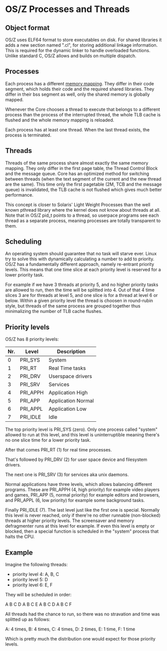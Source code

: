 OS/Z Processes and Threads
==========================

Object format
-------------

OS/Z uses ELF64 format to store executables on disk. For shared libraries it adds a new section named ".cl",
for storing additional linkage information. This is required for the dynamic linker to handle overloaded
functions. Unlike standard C, OS/Z allows and builds on multiple dispatch.

Processes
---------

Each process has a different [memory mapping](https://github.com/bztsrc/osz/tree/master/docs/memory.md).
They differ in their code segment, which holds their code and the required shared libraries. They differ in their bss segment
as well, only the shared memory is globally mapped.

Whenever the Core chooses a thread to execute that belongs to a different process than the process of the
interrupted thread, the whole TLB cache is flushed and the whole memory mapping is reloaded.

Each process has at least one thread. When the last thread exists, the process is terminated.

Threads
-------

Threads of the same process share almost exactly the same memory mapping. They only differ in the first
page table, the Thread Control Block and the message queue. Core has an optimized method for switching between
threads (when the text segment of the current and the new thread are the same). This time only the first
pagetable (2M, TCB and the message queue) is invalidated, the TLB cache is not flushed which gives much better
performance.

This concept is closer to Solaris' Light Weight Processes than the well known pthread library where the
kernel does not know about threads at all. Note that in OS/Z pid_t points to a thread, so userpace programs
see each thread as a separate process, meaning processes are totally transparent to them.

Scheduling
----------

An operating system should guarantee that no task will starve ever. Linux try to solve this with dynamically
calculating a number to add to priority. OS/Z has a fundamentally different approach, namely re-entrant priority
levels. This means that one time slice at each priority level is reserved for a lower priority task.

For example if we have 3 threads at priority 5, and no higher priority tasks are allowed to run, then the
time will be splitted into 4. Out of that 4 time slices 3 are for threads at level 5, and one slice
is for a thread at level 6 or below. Within a given priority level the thread is choosen in round-rubin
style, but threads of the same process are grouped together thus minimalizing the number of TLB cache flushes.

Priority levels
---------------

OS/Z has 8 priority levels:

| Nr. | Level | Description |
| --- | ----- | ----------- |
| 0 | PRI_SYS | System |
| 1 | PRI_RT | Real Time tasks |
| 2 | PRI_DRV | Userspace drivers |
| 3 | PRI_SRV | Services |
| 4 | PRI_APPH | Application High |
| 5 | PRI_APP | Application Normal |
| 6 | PRI_APPL | Application Low |
| 7 | PRI_IDLE | Idle |

The top priority level is PRI_SYS (zero). Only one process called "system" allowed to run at this level, and
this level is uninterruptible meaning there's no one slice time for a lower priority task.

After that comes PRI_RT (1) for real time processes.

That's followed by PRI_DRV (2) for user space device and filesystem drivers.

The next one is PRI_SRV (3) for services aka unix daemons.

Normal applications have three levels, which allows balancing different programs. These are PRI_APPH (4, high priority)
for example video players and games, PRI_APP (5, normal priority) for example editors and browsers, and PRI_APPL
(6, low priority) for example some background tasks.

Finally PRI_IDLE (7). The last level just like the first one is special. Normally this level is never reached, only
if there're no other runnable (non-blocked) threads at higher priority levels. The screensaver and memory defragmenter
runs at this level for example. If even this level is empty or blocked, then a special function is scheduled in the
"system" process that halts the CPU.

Example
-------

Imagine the following threads:

 - priority level 4: A, B, C
 - priority level 5: D
 - priority level 6: E, F

They will be scheduled in order:

 A B C D A B C E A B C D A B C F

All threads had the chance to run, so there was no stravation and time was splitted up as follows:

 A: 4 times,
 B: 4 times,
 C: 4 times,
 D: 2 times,
 E: 1 time,
 F: 1 time
 
Which is pretty much the distribution one would expect for those priority levels.
